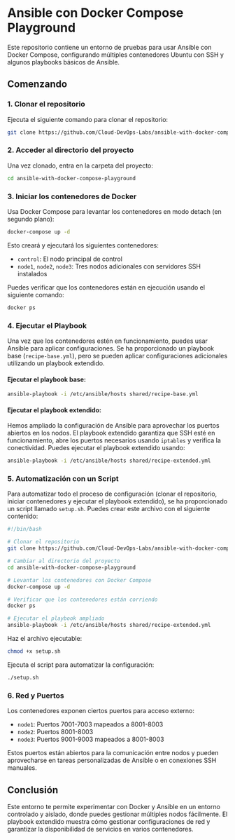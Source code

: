 # Ansible con Docker Compose Playground

Este repositorio contiene un entorno de pruebas para usar Ansible con Docker Compose, configurando múltiples contenedores Ubuntu con SSH y algunos playbooks básicos de Ansible.

## Comenzando

### 1. Clonar el repositorio

Ejecuta el siguiente comando para clonar el repositorio:

```bash
git clone https://github.com/Cloud-DevOps-Labs/ansible-with-docker-compose-playground
```

### 2. Acceder al directorio del proyecto

Una vez clonado, entra en la carpeta del proyecto:

```bash
cd ansible-with-docker-compose-playground
```

### 3. Iniciar los contenedores de Docker

Usa Docker Compose para levantar los contenedores en modo detach (en segundo plano):

```bash
docker-compose up -d
```

Esto creará y ejecutará los siguientes contenedores:
- `control`: El nodo principal de control
- `node1`, `node2`, `node3`: Tres nodos adicionales con servidores SSH instalados

Puedes verificar que los contenedores están en ejecución usando el siguiente comando:

```bash
docker ps
```

### 4. Ejecutar el Playbook

Una vez que los contenedores estén en funcionamiento, puedes usar Ansible para aplicar configuraciones. Se ha proporcionado un playbook base (`recipe-base.yml`), pero se pueden aplicar configuraciones adicionales utilizando un playbook extendido.

#### Ejecutar el playbook base:

```bash
ansible-playbook -i /etc/ansible/hosts shared/recipe-base.yml
```

#### Ejecutar el playbook extendido:

Hemos ampliado la configuración de Ansible para aprovechar los puertos abiertos en los nodos. El playbook extendido garantiza que SSH esté en funcionamiento, abre los puertos necesarios usando `iptables` y verifica la conectividad. Puedes ejecutar el playbook extendido usando:

```bash
ansible-playbook -i /etc/ansible/hosts shared/recipe-extended.yml
```

### 5. Automatización con un Script

Para automatizar todo el proceso de configuración (clonar el repositorio, iniciar contenedores y ejecutar el playbook extendido), se ha proporcionado un script llamado `setup.sh`. Puedes crear este archivo con el siguiente contenido:

```bash
#!/bin/bash

# Clonar el repositorio
git clone https://github.com/Cloud-DevOps-Labs/ansible-with-docker-compose-playground

# Cambiar al directorio del proyecto
cd ansible-with-docker-compose-playground

# Levantar los contenedores con Docker Compose
docker-compose up -d

# Verificar que los contenedores están corriendo
docker ps

# Ejecutar el playbook ampliado
ansible-playbook -i /etc/ansible/hosts shared/recipe-extended.yml
```

Haz el archivo ejecutable:

```bash
chmod +x setup.sh
```

Ejecuta el script para automatizar la configuración:

```bash
./setup.sh
```

### 6. Red y Puertos

Los contenedores exponen ciertos puertos para acceso externo:
- `node1`: Puertos 7001-7003 mapeados a 8001-8003
- `node2`: Puertos 8001-8003
- `node3`: Puertos 9001-9003 mapeados a 8001-8003

Estos puertos están abiertos para la comunicación entre nodos y pueden aprovecharse en tareas personalizadas de Ansible o en conexiones SSH manuales.

## Conclusión

Este entorno te permite experimentar con Docker y Ansible en un entorno controlado y aislado, donde puedes gestionar múltiples nodos fácilmente. El playbook extendido muestra cómo gestionar configuraciones de red y garantizar la disponibilidad de servicios en varios contenedores.
